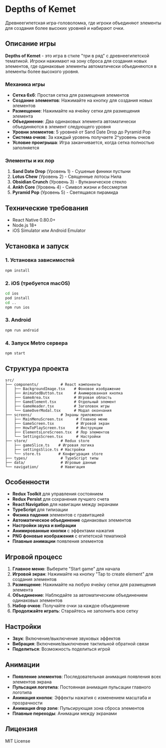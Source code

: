 # Depths of Kemet

Древнеегипетская игра-головоломка, где игроки объединяют элементы для создания более высоких уровней и набирают очки.

## Описание игры

**Depths of Kemet** - это игра в стиле "три в ряд" с древнеегипетской тематикой. Игроки нажимают на зону сброса для создания новых элементов, где одинаковые элементы автоматически объединяются в элементы более высокого уровня.

### Механика игры

- **Сетка 6x6**: Простая сетка для размещения элементов
- **Создание элементов**: Нажимайте на кнопку для создания новых элементов
- **Размещение**: Нажимайте на ячейку сетки для размещения элемента
- **Объединение**: Два одинаковых элемента автоматически объединяются в элемент следующего уровня
- **Уровни элементов**: 5 уровней от Sand Date Drop до Pyramid Pop
- **Система очков**: За каждый уровень получаете 2^уровень очков
- **Условие проигрыша**: Игра заканчивается, когда сетка полностью заполняется

### Элементы и их лор

1. **Sand Date Drop** (Уровень 1) - Сушеные финики пустыни
2. **Lotus Chew** (Уровень 2) - Священные лотосы Нила
3. **Obsidian Crunch** (Уровень 3) - Вулканическое стекло
4. **Ankh Core** (Уровень 4) - Символ жизни и бессмертия
5. **Pyramid Pop** (Уровень 5) - Светящаяся пирамида

## Технические требования

- React Native 0.80.0+
- Node.js 18+
- iOS Simulator или Android Emulator

## Установка и запуск

### 1. Установка зависимостей

```bash
npm install
```

### 2. iOS (требуется macOS)

```bash
cd ios
pod install
cd ..
npm run ios
```

### 3. Android

```bash
npm run android
```

### 4. Запуск Metro сервера

```bash
npm start
```

## Структура проекта

```
src/
├── components/          # React компоненты
│   ├── BackgroundImage.tsx    # Фоновое изображение
│   ├── AnimatedButton.tsx     # Анимированная кнопка
│   ├── GameArea.tsx           # Игровая область
│   ├── GameElement.tsx        # Отдельный элемент
│   ├── GameHeader.tsx         # Заголовок игры
│   └── GameOverModal.tsx      # Модал окончания
├── screens/             # Экраны приложения
│   ├── MainMenuScreen.tsx      # Главное меню
│   ├── GameScreen.tsx          # Игровой экран
│   ├── HowToPlayScreen.tsx     # Инструкции
│   ├── ElementsLoreScreen.tsx  # Лор элементов
│   └── SettingsScreen.tsx      # Настройки
├── store/               # Redux store
│   ├── gameSlice.ts    # Игровая логика
│   ├── settingsSlice.ts # Настройки
│   └── store.ts        # Конфигурация store
├── types/               # TypeScript типы
├── data/                # Игровые данные
└── navigation/          # Навигация
```

## Особенности

- **Redux Toolkit** для управления состоянием
- **Redux Persist** для сохранения лучшего счета
- **React Navigation** для навигации между экранами
- **TypeScript** для типизации
- **Физика падения** элементов с гравитацией
- **Автоматическое объединение** одинаковых элементов
- **Настройки звука и вибрации**
- **Анимированные кнопки** с эффектами нажатия
- **PNG фоновые изображения** с египетской тематикой
- **Плавные анимации** появления элементов

## Игровой процесс

1. **Главное меню**: Выберите "Start game" для начала
2. **Игровой экран**: Нажимайте на кнопку "Tap to create element" для создания элементов
3. **Размещение**: Нажимайте на любую ячейку сетки для размещения элемента
4. **Объединение**: Наблюдайте за автоматическим объединением одинаковых элементов
5. **Набор очков**: Получайте очки за каждое объединение
6. **Продолжайте играть**: Старайтесь не заполнить всю сетку

## Настройки

- **Звук**: Включение/выключение звуковых эффектов
- **Вибрация**: Включение/выключение тактильной обратной связи
- **Поделиться**: Возможность поделиться игрой

## Анимации

- **Появление элементов**: Последовательная анимация появления всех элементов экрана
- **Пульсация логотипа**: Постоянная анимация пульсации главного логотипа
- **Анимация кнопок**: Эффекты нажатия с изменением масштаба и прозрачности
- **Анимация drop zone**: Пульсирующая зона сброса элементов
- **Плавные переходы**: Анимации между экранами

## Лицензия

MIT License
